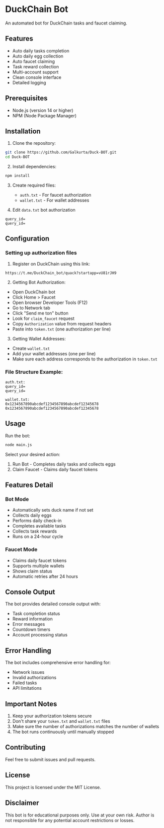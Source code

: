 # DuckChain Bot

An automated bot for DuckChain tasks and faucet claiming.

## Features

- Auto daily tasks completion
- Auto daily egg collection
- Auto faucet claiming
- Task reward collection
- Multi-account support
- Clean console interface
- Detailed logging

## Prerequisites

- Node.js (version 14 or higher)
- NPM (Node Package Manager)

## Installation

1. Clone the repository:

```bash
git clone https://github.com/Galkurta/Duck-BOT.git
cd Duck-BOT
```

2. Install dependencies:

```bash
npm install
```

3. Create required files:

   - `auth.txt` - For faucet authorization
   - `wallet.txt` - For wallet addresses

4. Edit `data.txt` bot authorization

```
query_id=
query_id=
```

## Configuration

### Setting up authorization files

1. Register on DuckChain using this link:

```
https://t.me/DuckChain_bot/quack?startapp=vU81rJH9
```

2. Getting Bot Authorization:

- Open DuckChain bot
- Click Home > Faucet
- Open browser Developer Tools (F12)
- Go to Network tab
- Click "Send me ton" button
- Look for `claim_faucet` request
- Copy `Authorization` value from request headers
- Paste into `token.txt` (one authorization per line)

3. Getting Wallet Addresses:

- Create `wallet.txt`
- Add your wallet addresses (one per line)
- Make sure each address corresponds to the authorization in `token.txt`

### File Structure Example:

```plaintext
auth.txt:
query_id=
query_id=

wallet.txt:
0x1234567890abcdef1234567890abcdef12345678
0x1234567890abcdef1234567890abcdef12345678
```

## Usage

Run the bot:

```bash
node main.js
```

Select your desired action:

1. Run Bot - Completes daily tasks and collects eggs
2. Claim Faucet - Claims daily faucet tokens

## Features Detail

### Bot Mode

- Automatically sets duck name if not set
- Collects daily eggs
- Performs daily check-in
- Completes available tasks
- Collects task rewards
- Runs on a 24-hour cycle

### Faucet Mode

- Claims daily faucet tokens
- Supports multiple wallets
- Shows claim status
- Automatic retries after 24 hours

## Console Output

The bot provides detailed console output with:

- Task completion status
- Reward information
- Error messages
- Countdown timers
- Account processing status

## Error Handling

The bot includes comprehensive error handling for:

- Network issues
- Invalid authorizations
- Failed tasks
- API limitations

## Important Notes

1. Keep your authorization tokens secure
2. Don't share your `token.txt` and `wallet.txt` files
3. Make sure the number of authorizations matches the number of wallets
4. The bot runs continuously until manually stopped

## Contributing

Feel free to submit issues and pull requests.

## License

This project is licensed under the MIT License.

## Disclaimer

This bot is for educational purposes only. Use at your own risk. Author is not responsible for any potential account restrictions or losses.
